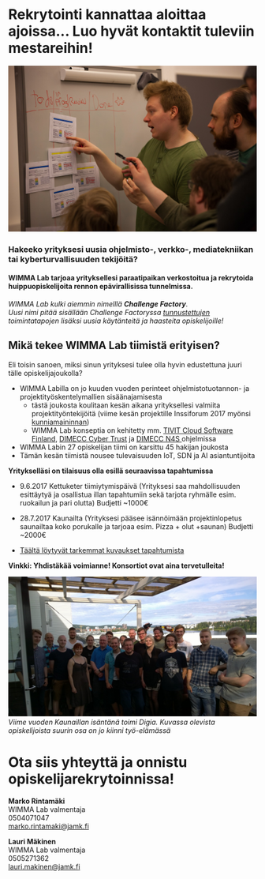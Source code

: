# Rekrytointi kannattaa aloittaa ajoissa... Luo hyvät kontaktit tuleviin mestareihin!

![](img/IMG_4737.jpg)

### Hakeeko yrityksesi uusia ohjelmisto-, verkko-, mediatekniikan tai kyberturvallisuuden tekijöitä?  

#### WIMMA Lab tarjoaa yrityksellesi paraatipaikan verkostoitua ja rekrytoida huippuopiskelijoita rennon epävirallisissa tunnelmissa.


_WIMMA Lab kulki aiemmin nimelllä __Challenge Factory__.  
Uusi nimi pitää sisällään Challenge Factoryssa [tunnustettujen](http://laurimakinen.com/honorable-mention-challenge-factory/) toimintatapojen lisäksi uusia käytänteitä ja haasteita opiskelijoille!_

## Mikä tekee WIMMA Lab tiimistä erityisen?

Eli toisin sanoen, miksi sinun yrityksesi tulee olla hyvin edustettuna juuri tälle opiskelijajoukolla?
* WIMMA Labilla on jo kuuden vuoden perinteet ohjelmistotuotannon- ja projektityöskentelymallien sisäänajamisesta
  * tästä joukosta koulitaan kesän aikana yrityksellesi valmiita projektityöntekijöitä (viime kesän projektille Inssiforum 2017 myönsi [kunniamaininnan](http://laurimakinen.com/honorable-mention-challenge-factory/))
  * WIMMA Lab konseptia on kehitetty mm. [TIVIT Cloud Software Finland](https://www.youtube.com/watch?v=NLr-loPmI1c), [DIMECC Cyber Trust](http://cybertrust.fi/) ja [DIMECC N4S ](http://www.n4s.fi/en/) ohjelmissa
* WIMMA Labin 27 opiskelijan tiimi on karsittu 45 hakijan joukosta
* Tämän kesän tiimistä nousee tulevaisuuden IoT, SDN ja AI asiantuntijoita

**Yritykselläsi on tilaisuus olla esillä seuraavissa tapahtumissa**

* 9.6.2017 Kettuketer tiimiytymispäivä (Yrityksesi saa mahdollisuuden esittäytyä ja osallistua illan tapahtumiin sekä tarjota ryhmälle esim. ruokailun ja pari olutta) Budjetti ~1000€

* 28.7.2017 Kaunailta (Yrityksesi pääsee isännöimään projektinlopetus saunailtaa koko porukalle ja tarjoaa esim. Pizza + olut +saunan) Budjetti ~2000€

* [Täältä löytyvät tarkemmat kuvaukset tapahtumista](info-kesatapahtumat)

**Vinkki: Yhdistäkää voimianne! Konsortiot ovat aina tervetulleita!**


![](img/digia.jpg)  
_Viime vuoden Kaunaillan isäntänä toimi Digia. Kuvassa olevista opiskelijoista suurin osa on jo kiinni työ-elämässä_

# Ota siis yhteyttä ja onnistu opiskelijarekrytoinnissa!

__Marko Rintamäki__  
WIMMA Lab valmentaja  
0504071047  
marko.rintamaki@jamk.fi  


__Lauri Mäkinen__  
WIMMA Lab valmentaja  
0505271362  
lauri.makinen@jamk.fi  
